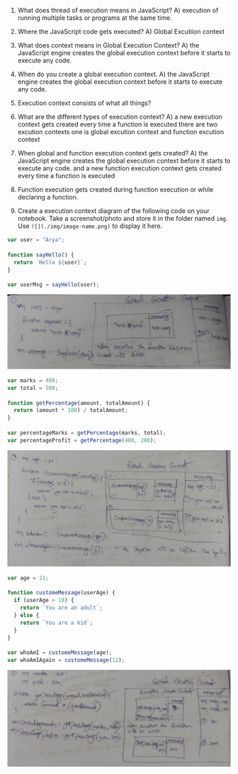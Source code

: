 1. What does thread of execution means in JavaScript?
   A) execution of running multiple tasks or programs at the same time.
2. Where the JavaScript code gets executed?
   A) Global Excutiion context

3. What does context means in Global Execution Context?
   A) the JavaScript engine creates the global execution context before it starts to execute any code.

4. When do you create a global execution context.
   A) the JavaScript engine creates the global execution context before it starts to execute any code.
5. Execution context consists of what all things?

6. What are the different types of execution context?
   A) a new execution context gets created every time a function is executed
   there are two excution contexts one is global excution context and function excution context

7. When global and function execution context gets created?
   A) the JavaScript engine creates the global execution context before it starts to execute any code. and a new function execution context gets created every time a function is executed

8. Function execution gets created during function execution or while declaring a function.

9. Create a execution context diagram of the following code on your notebook. Take a screenshot/photo and store it in the folder named `img`. Use `![](./img/image-name.png)` to display it here.

```js
var user = "Arya";

function sayHello() {
  return `Hello ${user}`;
}

var userMsg = sayHello(user);
```

<!-- Put your image here -->

![](./img/img1.jpg)

```js
var marks = 400;
var total = 500;

function getPercentage(amount, totalAmount) {
  return (amount * 100) / totalAmount;
}

var percentageMarks = getPercentage(marks, total);
var percentageProfit = getPercentage(400, 200);
```

<!-- Put your image here -->

![](./img/img2.jpg)

```js
var age = 21;

function customeMessage(userAge) {
  if (userAge > 18) {
    return `You are an adult`;
  } else {
    return `You are a kid`;
  }
}

var whoAmI = customeMessage(age);
var whoAmIAgain = customeMessage(12);
```

<!-- Put your image here -->

![](./img/img3.jpg)
